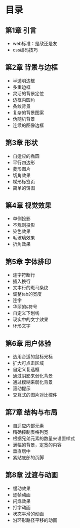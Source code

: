 # 目录

## 第1章 引言
- web标准：是敌还是友
- css编码技巧



## 第2章 背景与边框
- 半透明边框
- 多重边框
- 灵活的背景定位
- 边框内圆角
- 条纹背景
- 复杂的背景图案
- 伪随机背景
- 连续的图像边框

## 第3章 形状
- 自适应的椭圆
- 平行四边形
- 菱形图片
- 切角效果
- 梯形标签页
- 简单的饼图

## 第4章 视觉效果
- 单侧投影
- 不规则投影
- 染色效果
- 毛玻璃效果
- 折角效果


## 第5章 字体排印
- 连字符断行
- 插入换行
- 文本行的斑马条纹
- 调整tab的宽度
- 连字
- 华丽的`&`符号
- 自定义下划线
- 现实中的文字效果
- 环形文字


## 第6章 用户体验
- 选用合适的鼠标光标
- 扩大可点击区域
- 自定义复选框
- 通过阴影来弱化背景
- 通过模糊来弱化背景
- 滚动提示
- 交互式的图片对比控件


## 第7章 结构与布局
- 自适应内部元素
- 精确控制表格列宽
- 根据兄弟元素的数量来设置样式
- 满幅的背景，定宽的内容
- 垂直居中
- 紧贴底部的页脚

## 第8章 过渡与动画
- 缓动效果
- 逐帧动画
- 闪烁效果
- 打字动画
- 状态平滑的动画
- 沿环形路径平移的动画